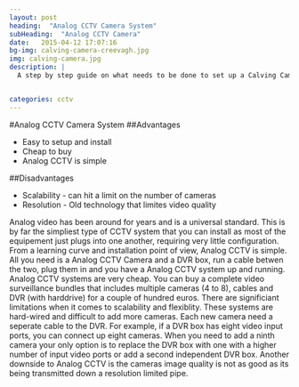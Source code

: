 ```yaml
---
layout: post
heading:  "Analog CCTV Camera System"
subHeading:  "Analog CCTV Camera"
date:   2015-04-12 17:07:16
bg-img: calving-camera-creevagh.jpg
img: calving-camera.jpg
description: |
  A step by step guide on what needs to be done to set up a Calving Camera System. Gives you an overview on all the different types and offers advice on the best tpye of Calving Camera System that is right for you. 


categories: cctv
---
```


#Analog CCTV Camera System
##Advantages
- Easy to setup and install
- Cheap to buy
- Analog CCTV is simple

##Disadvantages
- Scalability - can hit a limit on the number of cameras
- Resolution - Old technology that limites video quality

Analog video has been around for years and is a universal standard. This is by far the simpliest type of CCTV system that you can install as most of the equipement just plugs into one another, requiring very little configuration. From a learning curve and installation point of view, Analog CCTV is simple. All you need is a Analog CCTV Camera and a DVR box, run a cable betwen the two, plug them in and you have a Analog CCTV system up and running. 
Analog CCTV systems are very cheap. You can buy a complete video surveillance bundles that includes multiple cameras (4 to 8), cables and DVR (with harddrive) for a couple of hundred euros. 
There are significiant limitations when it comes to scalability and flexiblity. These systems are hard-wired and difficult to add more cameras. Each new camera need a seperate cable to the DVR. For example, if a DVR box has eight video input ports, you can connect up eight cameras. When you need to add a ninth camera your only option is to replace the DVR box with one with a higher number of input video ports or add a second independent DVR box.
Another downside to Analog CCTV is the cameras image quality is not as good as its being transmitted down a resolution limited pipe.
